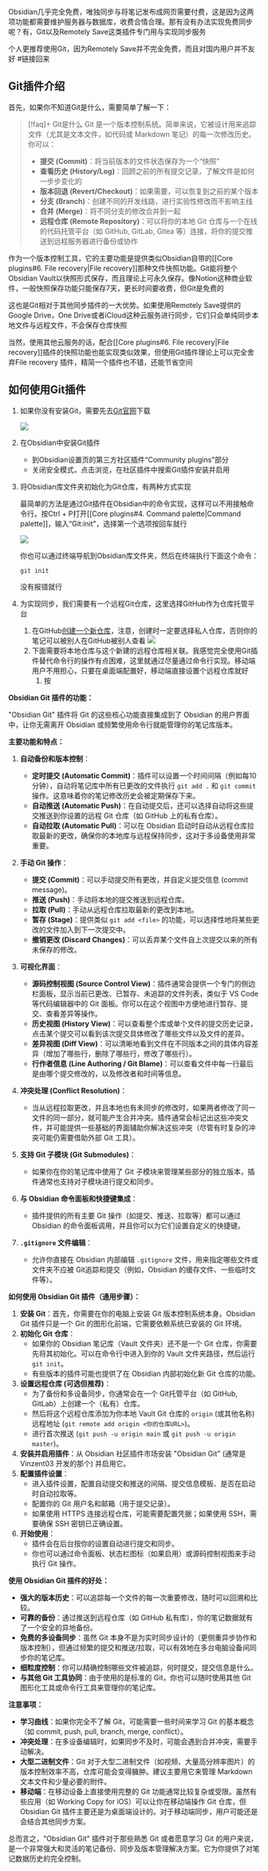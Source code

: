 Obsidian几乎完全免费，唯独同步与将笔记发布成网页需要付费，这是因为这两项功能都需要维护服务器与数据库，收费合情合理。那有没有办法实现免费同步呢？有，Git以及Remotely Save这类插件专门用与实现同步服务

个人更推荐使用Git，因为Remotely Save并不完全免费，而且对国内用户并不友好 #链接回来 
## Git插件介绍

首先，如果你不知道Git是什么，需要简单了解一下：

> [!faq]+ Git是什么
> Git 是一个版本控制系统。简单来说，它被设计用来追踪文件（尤其是文本文件，如代码或 Markdown 笔记）的每一次修改历史。你可以：
> 
> - **提交 (Commit)**：将当前版本的文件状态保存为一个“快照”
> - **查看历史 (History/Log)**：回顾之前的所有提交记录，了解文件是如何一步步变化的
> - **版本回退 (Revert/Checkout)**：如果需要，可以恢复到之前的某个版本
> - **分支 (Branch)**：创建不同的开发线路，进行实验性修改而不影响主线
> - **合并 (Merge)**：将不同分支的修改合并到一起
> - **远程仓库 (Remote Repository)**：可以将你的本地 Git 仓库与一个在线的代码托管平台（如 GitHub, GitLab, Gitea 等）连接，将你的提交推送到远程服务器进行备份或协作

作为一个版本控制工具，它的主要功能是提供类似Obsidian自带的[[Core plugins#6. File recovery|File recovery]]那种文件快照功能。Git能将整个Obsidian Vault以快照形式保存，而且理论上可永久保存。像Notion这种商业软件，一般快照保存功能只能保存7天，更长时间要收费，但Git是免费的

这也是Git相对于其他同步插件的一大优势。如果使用Remotely Save提供的Google Drive，One Drive或者iCloud这种云服务进行同步，它们只会单纯同步本地文件与远程文件，不会保存仓库快照

当然，使用其他云服务的话，配合[[Core plugins#6. File recovery|File recovery]]插件的快照功能也能实现类似效果，但使用Git插件理论上可以完全舍弃File recovery 插件，精简一个插件也不错，还能节省空间

## 如何使用Git插件

1.  如果你没有安装Git，需要先去[Git官网](https://git-scm.com/downloads)下载
	
	![](https://img.aiexplorernote.com/%E4%BD%BF%E7%94%A8Git%E6%8F%92%E4%BB%B6%E8%AE%A9Obsidian%E5%AE%9E%E7%8E%B0%E5%90%8C%E6%AD%A5/download-git.jpg)
	
2. 在Obsidian中安装Git插件
	
	- 到Obsidian设置页的第三方社区插件“Community plugins”部分
	- 关闭安全模式，点击浏览，在社区插件中搜索Git插件安装并启用
3. 将Obsidian库文件夹初始化为Git仓库，有两种方式实现
	
	最简单的方法是通过Git插件在Obsidian中的命令实现，这样可以不用接触命令行。按Ctrl + P打开[[Core plugins#4. Command palette|Command palette]]，输入“Git:init"，选择第一个选项按回车就行
	
	![](https://img.aiexplorernote.com/%E4%BD%BF%E7%94%A8Git%E6%8F%92%E4%BB%B6%E8%AE%A9Obsidian%E5%AE%9E%E7%8E%B0%E5%90%8C%E6%AD%A5/initialize-obsdian-vault-as-git-repository.jpg)
	
	你也可以通过终端导航到Obsidian库文件夹，然后在终端执行下面这个命令：
	
	```
	git init
	```
	
	没有报错就行
	
4. 为实现同步，我们需要有一个远程Git仓库，这里选择GitHub作为仓库托管平台
	
	1. 在GitHub[创建一个新仓库](https://www.aiexplorernote.com/article/how-to-upload-pics-with-github-pages-picgo-obsidian#:~:text=%E9%A6%96%E5%85%88%EF%BC%8C%E6%88%91%E4%BB%AC%E6%96%B0%E5%BB%BA,%E7%84%B6%E5%90%8E%E2%80%9CCreate%20repository%22)，注意，创建时一定要选择私人仓库，否则你的笔记可以被别人在GitHub被别人查看
		![](https://img.aiexplorernote.com/%E4%BD%BF%E7%94%A8Git%E6%8F%92%E4%BB%B6%E8%AE%A9Obsidian%E5%AE%9E%E7%8E%B0%E5%90%8C%E6%AD%A5/create-git-repo-as-private-repo.jpg)
	2. 下面需要将本地仓库与这个新建的远程仓库相关联。我感觉完全使用Git插件替代命令行的操作有点困难，这里就通过尽量通过命令行实现。移动端用户不用担心，只要在桌面端配置好，移动端直接设置个远程仓库就好
		1. 按

**Obsidian Git 插件的功能：**

"Obsidian Git" 插件将 Git 的这些核心功能直接集成到了 Obsidian 的用户界面中，让你无需离开 Obsidian 或频繁使用命令行就能管理你的笔记库版本。

**主要功能和特点：**

1. **自动备份和版本控制**：
    
    - **定时提交 (Automatic Commit)**：插件可以设置一个时间间隔（例如每10分钟），自动将笔记库中所有已更改的文件执行 `git add .` 和 `git commit` 操作。这意味着你的笔记修改历史会被定期保存下来。
    - **自动推送 (Automatic Push)**：在自动提交后，还可以选择自动将这些提交推送到你设置的远程 Git 仓库（如 GitHub 上的私有仓库）。
    - **自动拉取 (Automatic Pull)**：可以在 Obsidian 启动时自动从远程仓库拉取最新的更改，确保你的本地库与远程保持同步，这对于多设备使用非常重要。
2. **手动 Git 操作**：
    
    - **提交 (Commit)**：可以手动提交所有更改，并自定义提交信息 (commit message)。
    - **推送 (Push)**：手动将本地的提交推送到远程仓库。
    - **拉取 (Pull)**：手动从远程仓库拉取最新的更改到本地。
    - **暂存 (Stage)**：提供类似 `git add <file>` 的功能，可以选择性地将某些更改的文件加入到下一次提交中。
    - **撤销更改 (Discard Changes)**：可以丢弃某个文件自上次提交以来的所有未保存的修改。
3. **可视化界面**：
    
    - **源码控制视图 (Source Control View)**：插件通常会提供一个专门的侧边栏面板，显示当前已更改、已暂存、未追踪的文件列表，类似于 VS Code 等代码编辑器中的 Git 面板。你可以在这个视图中方便地进行暂存、提交、查看差异等操作。
    - **历史视图 (History View)**：可以查看整个库或单个文件的提交历史记录，点击某个提交可以看到该次提交具体修改了哪些文件以及文件的差异。
    - **差异视图 (Diff View)**：可以清晰地看到文件在不同版本之间的具体内容差异（增加了哪些行，删除了哪些行，修改了哪些行）。
    - **行作者信息 (Line Authoring / Git Blame)**：可以查看文件中每一行最后是由哪个提交修改的，以及修改者和时间等信息。
4. **冲突处理 (Conflict Resolution)**：
    
    - 当从远程拉取更改，并且本地也有未同步的修改时，如果两者修改了同一文件的同一部分，就可能产生合并冲突。插件通常会标记出这些冲突文件，并可能提供一些基础的界面辅助你解决这些冲突（尽管有时复杂的冲突可能仍需要借助外部 Git 工具）。
5. **支持 Git 子模块 (Git Submodules)**：
    
    - 如果你在你的笔记库中使用了 Git 子模块来管理某些部分的独立版本，插件通常也支持对子模块进行提交和同步。
6. **与 Obsidian 命令面板和快捷键集成**：
    
    - 插件提供的所有主要 Git 操作（如提交、推送、拉取等）都可以通过 Obsidian 的命令面板调用，并且你可以为它们设置自定义的快捷键。
7. **`.gitignore` 文件编辑**：
    
    - 允许你直接在 Obsidian 内部编辑 `.gitignore` 文件，用来指定哪些文件或文件夹不应被 Git追踪和提交（例如，Obsidian 的缓存文件、一些临时文件等）。

**如何使用 Obsidian Git 插件（通用步骤）：**

1. **安装 Git**：首先，你需要在你的电脑上安装 Git 版本控制系统本身。Obsidian Git 插件只是一个 Git 的图形化前端，它需要依赖系统已安装的 Git 环境。
2. **初始化 Git 仓库**：
    - 如果你的 Obsidian 笔记库（Vault 文件夹）还不是一个 Git 仓库，你需要先将其初始化。可以在命令行中进入到你的 Vault 文件夹路径，然后运行 `git init`。
    - 有些版本的插件可能也提供了在 Obsidian 内部初始化新 Git 仓库的功能。
3. **设置远程仓库 (可选但推荐)**：
    - 为了备份和多设备同步，你通常会在一个 Git托管平台（如 GitHub, GitLab）上创建一个（私有）仓库。
    - 然后将这个远程仓库添加为你本地 Vault Git 仓库的 `origin` (或其他名称) 远程地址 (`git remote add origin <你的仓库URL>`)。
    - 进行首次推送 (`git push -u origin main` 或 `git push -u origin master`)。
4. **安装并启用插件**：从 Obsidian 社区插件市场安装 "Obsidian Git" (通常是 Vinzent03 开发的那个) 并启用它。
5. **配置插件设置**：
    - 进入插件设置，配置自动提交和推送的间隔、提交信息模板、是否在启动时自动拉取等。
    - 配置你的 Git 用户名和邮箱（用于提交记录）。
    - 如果使用 HTTPS 连接远程仓库，可能需要配置凭据；如果使用 SSH，需要确保 SSH 密钥已正确设置。
6. **开始使用**：
    - 插件会在后台按你的设置自动进行提交和同步。
    - 你也可以通过命令面板、状态栏图标（如果启用）或源码控制视图来手动执行 Git 操作。

**使用 Obsidian Git 插件的好处：**

- **强大的版本历史**：可以追踪每一个文件的每一次重要修改，随时可以回溯和比较。
- **可靠的备份**：通过推送到远程仓库（如 GitHub 私有库），你的笔记数据就有了一个安全的异地备份。
- **免费的多设备同步**：虽然 Git 本身不是为实时同步设计的（更侧重异步协作和版本控制），但通过频繁的提交和推送/拉取，可以有效地在多台电脑设备间同步你的笔记库。
- **细粒度控制**：你可以精确控制哪些文件被追踪，何时提交，提交信息是什么。
- **与其他 Git 工具协同**：由于使用的是标准的 Git，你也可以随时使用其他 Git 图形化工具或命令行工具来管理你的笔记库。

**注意事项：**

- **学习曲线**：如果你完全不了解 Git，可能需要一些时间来学习 Git 的基本概念（如 commit, push, pull, branch, merge, conflict）。
- **冲突处理**：在多设备编辑时，如果同步不及时，可能会遇到合并冲突，需要手动解决。
- **大型二进制文件**：Git 对于大型二进制文件（如视频、大量高分辨率图片）的版本控制效率不高，仓库可能会变得臃肿。建议主要用它来管理 Markdown 文本文件和少量必要的附件。
- **移动端**：在移动设备上直接使用完整的 Git 功能通常比较复杂或受限。虽然有些应用（如 Working Copy for iOS）可以让你在移动端操作 Git 仓库，但 Obsidian Git 插件主要还是为桌面端设计的。对于移动端同步，用户可能还是会结合其他同步方案。

总而言之，"Obsidian Git" 插件对于那些熟悉 Git 或者愿意学习 Git 的用户来说，是一个非常强大和灵活的笔记备份、同步及版本管理解决方案。它为你提供了对笔记数据历史的完全控制。

